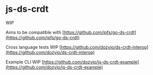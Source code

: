 # js-ds-crdt

WIP

Aims to be compatible with [https://github.com/ipfs/go-ds-crdt](https://github.com/ipfs/go-ds-crdt)

Cross language tests WIP [https://github.com/dozyio/ds-crdt-interop](https://github.com/dozyio/ds-crdt-interop)

Example CLI WIP [https://github.com/dozyio/js-ds-crdt-example](https://github.com/dozyio/js-ds-crdt-example)
